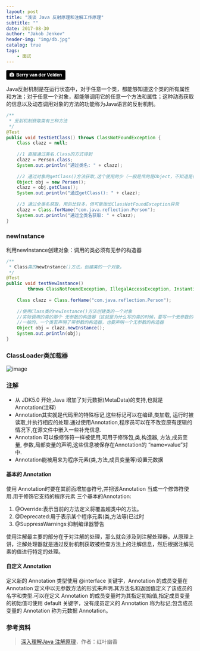 ```yaml
---
layout: post
title: "浅谈 Java 反射原理和注解工作原理"
subtitle: ""
date: 2017-08-30
author: "Jakob Jenkov"
header-img: "img/db.jpg"
catalog: true
tags: 
    - 面试
---
```


<a style="background-color:black;color:white;text-decoration:none;padding:4px 6px;font-family:-apple-system, BlinkMacSystemFont, &quot;San Francisco&quot;, &quot;Helvetica Neue&quot;, Helvetica, Ubuntu, Roboto, Noto, &quot;Segoe UI&quot;, Arial, sans-serif;font-size:12px;font-weight:bold;line-height:1.2;display:inline-block;border-radius:3px;" href="http://unsplash.com/@berry807?utm_medium=referral&amp;utm_campaign=photographer-credit&amp;utm_content=creditBadge" target="_blank" rel="noopener noreferrer" title="Download free do whatever you want high-resolution photos from Berry van der Velden"><span style="display:inline-block;padding:2px 3px;"><svg xmlns="http://www.w3.org/2000/svg" style="height:12px;width:auto;position:relative;vertical-align:middle;top:-1px;fill:white;" viewBox="0 0 32 32"><title></title><path d="M20.8 18.1c0 2.7-2.2 4.8-4.8 4.8s-4.8-2.1-4.8-4.8c0-2.7 2.2-4.8 4.8-4.8 2.7.1 4.8 2.2 4.8 4.8zm11.2-7.4v14.9c0 2.3-1.9 4.3-4.3 4.3h-23.4c-2.4 0-4.3-1.9-4.3-4.3v-15c0-2.3 1.9-4.3 4.3-4.3h3.7l.8-2.3c.4-1.1 1.7-2 2.9-2h8.6c1.2 0 2.5.9 2.9 2l.8 2.4h3.7c2.4 0 4.3 1.9 4.3 4.3zm-8.6 7.5c0-4.1-3.3-7.5-7.5-7.5-4.1 0-7.5 3.4-7.5 7.5s3.3 7.5 7.5 7.5c4.2-.1 7.5-3.4 7.5-7.5z"></path></svg></span><span style="display:inline-block;padding:2px 3px;">Berry van der Velden</span></a>

Java反射机制是在运行状态中，对于任意一个类，都能够知道这个类的所有属性和方法；对于任意一个对象，都能够调用它的任意一个方法和属性；这种动态获取的信息以及动态调用对象的方法的功能称为Java语言的反射机制。

```java
/** 
 * 反射机制获取类有三种方法 
 */  
@Test  
public void testGetClass() throws ClassNotFoundException {  
    Class clazz = null;  
  
    //1 直接通过类名.Class的方式得到  
    clazz = Person.class;  
    System.out.println("通过类名: " + clazz);  
  
    //2 通过对象的getClass()方法获取,这个使用的少（一般是传的是Object，不知道是什么类型的时候才用）  
    Object obj = new Person();  
    clazz = obj.getClass();  
    System.out.println("通过getClass(): " + clazz);  
  
    //3 通过全类名获取，用的比较多，但可能抛出ClassNotFoundException异常  
    clazz = Class.forName("com.java.reflection.Person");  
    System.out.println("通过全类名获取: " + clazz);  
}  
```

### newInstance

利用newInstance创建对象：调用的类必须有无参的构造器

```java
/** 
 * Class类的newInstance()方法，创建类的一个对象。 
 */  
@Test  
public void testNewInstance()  
        throws ClassNotFoundException, IllegalAccessException, InstantiationException {  
  
    Class clazz = Class.forName("com.java.reflection.Person");  
  
    //使用Class类的newInstance()方法创建类的一个对象  
    //实际调用的类的那个 无参数的构造器（这就是为什么写的类的时候，要写一个无参数的构造器，就是给反射用的）  
    //一般的，一个类若声明了带参数的构造器，也要声明一个无参数的构造器  
    Object obj = clazz.newInstance();  
    System.out.println(obj);  
} 
```

### ClassLoader类加载器

![image](http://img.blog.csdn.net/20130625103818562?watermark/2/text/aHR0cDovL2Jsb2cuY3Nkbi5uZXQveGlhb3hpYW44MDIz/font/5a6L5L2T/fontsize/400/fill/I0JBQkFCMA==/dissolve/70/gravity/Center)

### 注解

* 从 JDK5.0 开始,Java 增加了对元数据(MetaData)的支持,也就是Annotation(注释)
* Annotation其实就是代码里的特殊标记,这些标记可以在编译,类加载, 运行时被读取,并执行相应的处理.通过使用Annotation,程序员可以在不改变原有逻辑的情况下,在源文件中嵌入一些补充信息.
* Annotation 可以像修饰符一样被使用,可用于修饰包,类,构造器, 方法,成员变量, 参数,局部变量的声明,这些信息被保存在Annotation的 “name=value”对中.
* Annotation能被用来为程序元素(类,方法,成员变量等)设置元数据

#### 基本的 Annotation

使用 Annotation时要在其前面增加@符号,并把该Annotation 当成一个修饰符使用.用于修饰它支持的程序元素
三个基本的Annotation:
1. @Override:表示当前的方法定义将覆盖超类中的方法。
2. @Deprecated:用于表示某个程序元素(类,方法等)已过时
3. @SuppressWarnings:抑制编译器警告

使用注解最主要的部分在于对注解的处理，那么就会涉及到注解处理器。从原理上讲，注解处理器就是通过反射机制获取被检查方法上的注解信息，然后根据注解元素的值进行特定的处理。

#### 自定义 Annotation

定义新的 Annotation 类型使用 @interface 关键字，Annotation 的成员变量在 Annotation 定义中以无参数方法的形式来声明.其方法名和返回值定义了该成员的名字和类型.可以在定义 Annotation 的成员变量时为其指定初始值,指定成员变量的初始值可使用 default 关键字，没有成员定义的 Annotation 称为标记;包含成员变量的 Annotation 称为元数据 Annotation。

### 参考资料

> [深入理解Java 注解原理](http://blog.csdn.net/zhang0558/article/details/52643016)，作者：红叶幽香
 